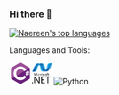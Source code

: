 ### Hi there 👋

<!--
**halilbrhmkabul/halilbrhmkabul** is a ✨ _special_ ✨ repository because its `README.md` (this file) appears on your GitHub profile.

Here are some ideas to get you started:

- 🔭 I’m currently working on C#, Flutter
- 🌱  I’m currently learning everything 🤣
- 👯  I’m looking to collaborate with other content creators

-->



[![Naereen's top languages](https://github-readme-stats.vercel.app/api/top-langs/?username=halilbrhmkabul&theme=blue-green)](https://github.com/anuraghazra/github-readme-stats)


Languages and Tools:

<img src="https://raw.githubusercontent.com/devicons/devicon/master/icons/csharp/csharp-original.svg" alt="csharp" width="40" height="40" style="max-width: 100%;"><img src="https://raw.githubusercontent.com/devicons/devicon/master/icons/dot-net/dot-net-original-wordmark.svg" alt="dotnet" width="40" height="40" style="max-width: 100%;"><img src="https://camo.githubusercontent.com/b1ba8091e9fcd1a15cd903976efb0ceb3bc1e0132e8cdda59471fd92d0aaeaf0/68747470733a2f2f75706c6f61642e77696b696d656469612e6f72672f77696b6970656469612f636f6d6d6f6e732f662f66382f507974686f6e5f6c6f676f5f616e645f776f72646d61726b2e737667" alt="Python" width="70" height="70" data-canonical-src="https://upload.wikimedia.org/wikipedia/commons/f/f8/Python_logo_and_wordmark.svg" style="max-width: 100%;">




